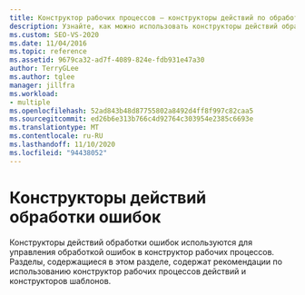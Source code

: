 ```yaml
---
title: Конструктор рабочих процессов — конструкторы действий по обработке ошибок
description: Узнайте, как можно использовать конструкторы действий обработки ошибок для управления обработкой ошибок в конструктор рабочих процессов.
ms.custom: SEO-VS-2020
ms.date: 11/04/2016
ms.topic: reference
ms.assetid: 9679ca32-ad7f-4089-824e-fdb931e47a30
author: TerryGLee
ms.author: tglee
manager: jillfra
ms.workload:
- multiple
ms.openlocfilehash: 52ad843b48d87755802a8492d4ff8f997c82caa5
ms.sourcegitcommit: ed26b6e313b766c4d92764c303954e2385c6693e
ms.translationtype: MT
ms.contentlocale: ru-RU
ms.lasthandoff: 11/10/2020
ms.locfileid: "94438052"
---
```

# <a name="error-handling-activity-designers"></a>Конструкторы действий обработки ошибок

Конструкторы действий обработки ошибок используются для управления обработкой ошибок в конструктор рабочих процессов. Разделы, содержащиеся в этом разделе, содержат рекомендации по использованию конструктор рабочих процессов действий и конструкторов шаблонов.
